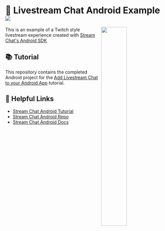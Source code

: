 # 💬 Livestream Chat Android Example [![](https://img.shields.io/twitter/url?url=https%3A%2F%2Fgithub.com%2FGetStream%2Fsign-in-with-apple-swift-example)](https://twitter.com/intent/tweet?text=Want%20to%20implement%20Livestream%20Chat%20in%20your%20Android%20app%3F%20Learn%20how%3A&url=https%3A%2F%2Fgithub.com%2FGetStream%2Flivestream-chat-android-example)

<img align="right" src="https://i.imgur.com/tFa1Ky2.gif" width="40%" />

This is an example of a Twitch style livestream experience created with [Stream Chat's Android SDK](https://github.com/GetStream/stream-chat-android)

## 📚 Tutorial

This repository contains the completed Android project for the [Add Livestream Chat to your Android App](https://getstream.io/blog/add-livestream-chat-to-your-android-app/) tutorial.


## 🔗 Helpful Links

- [Stream Chat Android Tutorial](https://getstream.io/tutorials/android-chat/)
- [Stream Chat Android Repo](https://github.com/GetStream/stream-chat-android)
- [Stream Chat Android Docs](http://getstream.io/chat/docs?language=kotlin)
